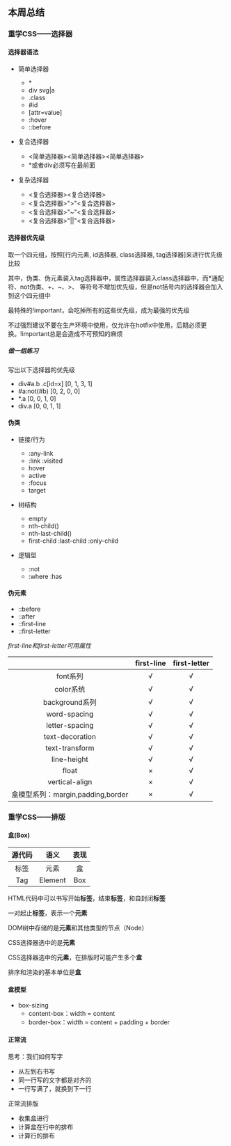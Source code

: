 ## 本周总结

### 重学CSS——选择器

#### 选择器语法
+ 简单选择器
  + \*
  + div svg|a
  + .class
  + #id
  + [attr=value]
  + :hover
  + ::before

+ 复合选择器
  + <简单选择器><简单选择器><简单选择器>
  + \*或者div必须写在最前面

+ 复杂选择器
  + <复合选择器><sp><复合选择器>
  + <复合选择器>">"<复合选择器>
  + <复合选择器>"~"<复合选择器>
  + <复合选择器>"||"<复合选择器>

#### 选择器优先级

取一个四元组，按照[行内元素, id选择器, class选择器, tag选择器]来进行优先级比较

其中，伪类、伪元素装入tag选择器中，属性选择器装入class选择器中，而*通配符、not伪类、+、~、>、 等符号不增加优先级，但是not括号内的选择器会加入到这个四元组中

最特殊的!important，会吃掉所有的这些优先级，成为最强的优先级

不过强烈建议不要在生产环境中使用，仅允许在hotfix中使用，后期必须更换。!important总是会造成不可预知的麻烦

##### 做一组练习

写出以下选择器的优先级

+ div#a.b .c[id=x]  [0, 1, 3, 1]
+ #a:not(#b)  [0, 2, 0, 0]
+ *.a [0, 0, 1, 0]
+ div.a  [0, 0, 1, 1]

#### 伪类
+ 链接/行为
  + :any-link
  + :link :visited
  + hover
  + active
  + :focus
  + target

+ 树结构
  + empty
  + nth-child()
  + nth-last-child()
  + first-child :last-child :only-child

+ 逻辑型
  + :not
  + :where :has

#### 伪元素

+ ::before
+ ::after
+ ::first-line
+ ::first-letter

*first-line和first-letter可用属性*

|| first-line | first-letter |
|:-:|:-:|:-:|
| font系列 | √ | √ |
| color系统 | √ | √ |
| background系列 | √ | √ |
| word-spacing | √ | √ |
| letter-spacing | √ | √ |
| text-decoration | √ | √ |
| text-transform | √ | √ |
| line-height | √ | √ |
| float | × | √ |
| vertical-align | × | √ |
| 盒模型系列：margin,padding,border | × | √ |

### 重学CSS——排版

#### 盒(Box)

| 源代码 | 语义 | 表现 |
|:-:|:-:|:-:|
| 标签 | 元素 | 盒 |
| Tag | Element | Box |

HTML代码中可以书写开始**标签**，结束**标签**，和自封闭**标签**

一对起止**标签**，表示一个**元素**

DOM树中存储的是**元素**和其他类型的节点（Node）

CSS选择器选中的是**元素**

CSS选择器选中的**元素**，在排版时可能产生多个**盒**

排序和渲染的基本单位是**盒**

#### 盒模型

+ box-sizing
  + content-box：width = content
  + border-box：width = content + padding + border

#### 正常流

思考：我们如何写字
+ 从左到右书写
+ 同一行写的文字都是对齐的
+ 一行写满了，就换到下一行

正常流排版
+ 收集盒进行
+ 计算盒在行中的排布
+ 计算行的排布

